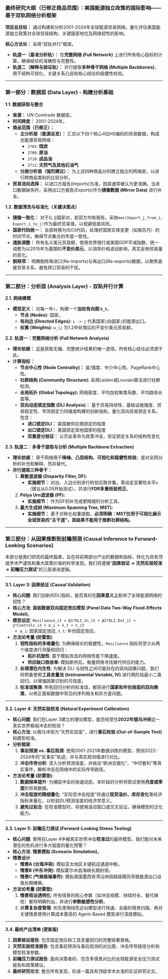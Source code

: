 ### **最终研究大纲（已修正商品范围）：美国能源独立政策的国际影响——基于双轨网络分析框架**

**项目总目标：** 通过构建和分析2001-2024年全球能源贸易网络，量化评估美国能源独立政策对全球贸易结构、关键国家地位及网络韧性的影响。

**核心方法论：** 采用“双轨并行”框架。
*   **轨道一（基准分析轨）：** 在**完整网络 (Full Network)** 上进行所有核心指标的计算，确保结论的准确性与完整性。
*   **轨道二（解释与验证轨）：** 并行提取**多种骨干网络 (Multiple Backbones)**，用于结构可视化、关键关系凸显和核心结论的稳健性检验。

---

### **第一部分：数据层 (Data Layer) - 构建分析基础**

**1.1. 数据获取与整合**
*   **来源：** UN Comtrade 数据库。
*   **时间跨度：** 2001-2024年。
*   **商品范围（已修正）：**
    *   **主分析层（能源总览）：** 汇总以下四个核心4位HS编码的贸易数据，构成总能源贸易网络：
        *   `2701`: **煤炭**
        *   `2709`: **原油**
        *   `2710`: **成品油**
        *   `2711`: **天然气及其他石油气**
    *   **分层分析层（强烈建议）：** 为上述四种商品分别建立独立的网络层，以进行跨商品类别的比较分析。
*   **贸易流向选择：** 以进口方报告(Imports)为准，因其通常被认为更准确。当进口数据缺失时，采用出口方报告(Exports)作为**镜像数据 (Mirror Data)** 进行补全。

**1.2. 数据清洗与标准化（关键决策点）**
*   **镜像一致化：** 对于(i, j)国家对，若双方均有报告，采纳`max(Import_j_from_i, Export_i_to_j)`作为最终贸易值，以规避低报风险。
*   **国家代码统一：** 全部转换为ISO3代码，处理好国家实体变更（如南苏丹）的时间节点，确保节点集合的年度一致性。
*   **通胀调整：** 所有名义美元贸易额，使用世界银行或美国GDP平减指数，统一调整为以2015年为基期的**不变价美元**，以消除价格波动影响，真实反映贸易量的变化。
*   **剔除项：** 明确剔除再进口(Re-imports)与再出口(Re-exports)数据，以聚焦直接贸易关系，避免转口贸易的干扰。

---

### **第二部分：分析层 (Analysis Layer) - 双轨并行计算**

**2.1. 网络建模**
*   **模型定义：** 对每一年`t`，构建一个**加权有向图 `G_t`**。
    *   **节点 (Nodes):** 国家。
    *   **有向边 (Directed Edges):** `i -> j` 代表国家`i`向国家`j`的能源出口。
    *   **权重 (Weights):** `w_ij` 为1.2中处理后的不变价美元贸易额。

**2.2. 轨道一：完整网络分析 (Full Network Analysis)**
*   **理论依据：** 这是获取无偏、完整统计结果的唯一途径。所有核心结论必须源于此。
*   **计算指标：**
    *   **节点中心性 (Node Centrality)：** 度/强度、中介中心性、PageRank中心性。
    *   **社群结构 (Community Structure):** 采用Leiden或Louvain算法进行社群检测。
    *   **全局拓扑 (Global Topology):** 网络密度、平均加权聚类系数、平均路径长度等。
    *   **双向动态锁定指数 (DLI Analysis)：** 基于贸易持续性、基础设施强度、贸易稳定性、市场锁定力四维度构建的创新指标，量化双向贸易锁定关系。包含：
        *   **进口锁定DLI：** 美国被供应商锁定的程度
        *   **出口锁定DLI：** 美国锁定其他国家的程度  
        *   **双重差分验证：** 以页岩革命为政策冲击，验证锁定关系的结构性变化

**2.3. 轨道二：多骨干提取与分析 (Multiple Backbone Extraction)**
*   **理论依据：** 骨干网络用于**降噪、凸显结构、可视化和稳健性检验**，是对全网分析的补充和解释，而非替代。
*   **并行提取三种骨干：**
    1.  **离散滤波器 (Disparity Filter, DF):**
        *   **实施细节：** 对出、入边分别进行检验后取并集。需设定显著性水平`α`（建议从0.05开始测试），并进行**FDR多重检验校正**。
    2.  **Pólya Urn滤波器 (PF):**
        *   **实施细节：** 作为DF的补充或更精细的分析工具。
    3.  **最大生成树 (Maximum Spanning Tree, MST):**
        *   **实施细节：** 基于对称化权重提取。**必须明确：MST仅用于可视化展示全球贸易的“主干道”，其结果不能用于推断社群结构。**

---

### **第三部分：从因果推断到前瞻预测 (Causal Inference to Forward-Looking Scenarios)**

本部分是我们研究的最终篇章，旨在将前两部分产出的数据和指标，转化为具有顶级学术严谨性和重大政策价值的科学发现。我们将遵循“**因果验证 → 天然实验校准 → 前瞻压力测试**”的三层递进逻辑。

---

**3.1. Layer 3: 因果验证 (Causal Validation)**

*   **核心问题**: 我们创新的DLI指标，是否真的在**因果意义上**影响了全球能源网络的韧性？
*   **核心方法**: **面板数据双向固定效应模型 (Panel Data Two-Way Fixed-Effects Model)**。
*   **模型设定**:
    `Resilience_it = β1*DLI_In_it + β2*DLI_Out_it + γ*Controls_it + α_i + λ_t + ε_it`
    *   `α_i`: 国家固定效应, `λ_t`: 年份固定效应。
*   **方法论考量 (防雷垫)**:
    1.  **韧性指标的多维量化**: 为确保结论的稳健性，`Resilience` 指标将至少从两个维度进行测量和回归：
        *   **拓扑抗毁性**: 基于模拟攻击的网络性能下降速度。
        *   **供应缺口吸收率**: 模拟断供后，衡量网络寻找替代供应的能力。
    2.  **处理潜在内生性**: 为解决 DLI 与韧性之间可能存在的双向因果问题，我们将预备使用**工具变量法 (Instrumental Variable, IV)** 进行两阶段最小二乘回归，以增强因果识别的可信度。
    3.  **标准误聚类**: 所有回归分析的标准误，都将进行**国家和年份层面的双向聚类**，以修正面板数据中常见的序列相关和异方差问题。

---

**3.2. Layer 4: 天然实验校准 (Natural Experiment Calibration)**

*   **核心问题**: 我们在Layer 3建立的理论模型，能否经受住**2022年俄乌冲突**这一真实世界极端冲击的检验？
*   **核心方法**: 以俄乌冲突为“天然实验室”，进行**事后检验 (Out-of-Sample Test)** 和模型校准。
*   **分析框架**:
    1.  **事前预测 vs. 事后观测**: 使用2001-2021年数据训练的模型，预测2022-2024年的“反事实”轨迹，并与真实观测值进行对比。
    2.  **冲击传导分析**: 深入分析预测误差，并结合“欧洲去俄化”、“中印套利”等真实事件，解析冲击在网络中的实际传导路径。
*   **方法论考量 (防雷垫)**:
    1.  **数据频率提升**: 为捕捉冲击的快速动态，本阶段的分析将尝试使用**月度或季度**的贸易数据。
    2.  **冲击程度的精细量化**: “实际受冲击程度”将通过**现货溢价、库存变化**等经济指标来量化，以检验DLI预测误差的经济学意义。
    3.  **避免过拟合**: 在校准模型时，将使用滚动窗口或交叉验证，确保模型的泛化能力。

---

**3.3. Layer 5: 前瞻压力测试 (Forward-Looking Stress Testing)**

*   **核心问题**: 使用在Layer 4中被真实世界冲击**校准过**的最终模型，我们能对未来潜在的危机进行多大程度的量化预警？
*   **核心方法**: **情景模拟 (Scenario Simulation)**。
*   **情景设计**:
    *   **情景A (台海冲突)**: 模拟亚太地区关键航运通道中断。
    *   **情景B (中东冲突)**: 模拟霍尔木兹海峡长期封锁。
    *   **情景C (气候极端事件)**: 模拟美国墨西哥湾沿岸因超级飓风导致能源出口设施长期瘫痪。
*   **方法论考量 (防雷垫)**:
    1.  **情景假设透明化**: 所有情景的核心参数（如冲击规模、持续时长、替代弹性）都将明确列出，并进行**参数敏感性分析**。
    2.  **计算复杂度管理**: 优先使用线性近似模型进行快速、全面的情景扫描，再对关键情景使用计算成本更高的 Agent-Based 模型进行深度模拟。

---

**3.4. 最终产出清单 (更新版)**
1.  **因果验证报告**: 包含固定效应和工具变量回归的完整结果表格。
2.  **天然实验校准报告**: 包含事前预测与事后观测的对比图、冲击传导路径分析和模型校准参数。
3.  **前瞻压力测试报告**: 面向决策者的、包含多情景对比的全球能源安全压力测试报告和政策建议。
4.  **最终研究论文**: 整合所有发现，形成一篇具有顶级学术水准的实证研究论文。
